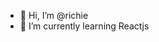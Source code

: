 - 👋 Hi, I’m @richie
- 🌱 I’m currently learning Reactjs


<!---
richiehd/richiehd is a ✨ special ✨ repository because its `README.md` (this file) appears on your GitHub profile.
You can click the Preview link to take a look at your changes.
--->
